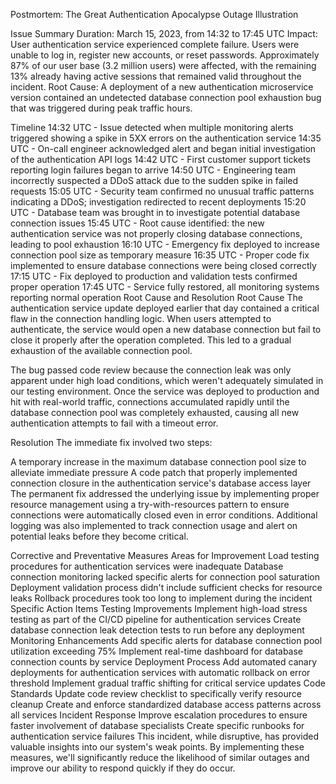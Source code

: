 Postmortem: The Great Authentication Apocalypse
Outage Illustration

Issue Summary
Duration: March 15, 2023, from 14:32 to 17:45 UTC
Impact: User authentication service experienced complete failure. Users were unable to log in, register new accounts, or reset passwords. Approximately 87% of our user base (3.2 million users) were affected, with the remaining 13% already having active sessions that remained valid throughout the incident.
Root Cause: A deployment of a new authentication microservice version contained an undetected database connection pool exhaustion bug that was triggered during peak traffic hours.

Timeline
14:32 UTC - Issue detected when multiple monitoring alerts triggered showing a spike in 5XX errors on the authentication service
14:35 UTC - On-call engineer acknowledged alert and began initial investigation of the authentication API logs
14:42 UTC - First customer support tickets reporting login failures began to arrive
14:50 UTC - Engineering team incorrectly suspected a DDoS attack due to the sudden spike in failed requests
15:05 UTC - Security team confirmed no unusual traffic patterns indicating a DDoS; investigation redirected to recent deployments
15:20 UTC - Database team was brought in to investigate potential database connection issues
15:45 UTC - Root cause identified: the new authentication service was not properly closing database connections, leading to pool exhaustion
16:10 UTC - Emergency fix deployed to increase connection pool size as temporary measure
16:35 UTC - Proper code fix implemented to ensure database connections were being closed correctly
17:15 UTC - Fix deployed to production and validation tests confirmed proper operation
17:45 UTC - Service fully restored, all monitoring systems reporting normal operation
Root Cause and Resolution
Root Cause
The authentication service update deployed earlier that day contained a critical flaw in the connection handling logic. When users attempted to authenticate, the service would open a new database connection but fail to close it properly after the operation completed. This led to a gradual exhaustion of the available connection pool.

The bug passed code review because the connection leak was only apparent under high load conditions, which weren't adequately simulated in our testing environment. Once the service was deployed to production and hit with real-world traffic, connections accumulated rapidly until the database connection pool was completely exhausted, causing all new authentication attempts to fail with a timeout error.

Resolution
The immediate fix involved two steps:

A temporary increase in the maximum database connection pool size to alleviate immediate pressure
A code patch that properly implemented connection closure in the authentication service's database access layer
The permanent fix addressed the underlying issue by implementing proper resource management using a try-with-resources pattern to ensure connections were automatically closed even in error conditions. Additional logging was also implemented to track connection usage and alert on potential leaks before they become critical.

Corrective and Preventative Measures
Areas for Improvement
Load testing procedures for authentication services were inadequate
Database connection monitoring lacked specific alerts for connection pool saturation
Deployment validation process didn't include sufficient checks for resource leaks
Rollback procedures took too long to implement during the incident
Specific Action Items
Testing Improvements
Implement high-load stress testing as part of the CI/CD pipeline for authentication services
Create database connection leak detection tests to run before any deployment
Monitoring Enhancements
Add specific alerts for database connection pool utilization exceeding 75%
Implement real-time dashboard for database connection counts by service
Deployment Process
Add automated canary deployments for authentication services with automatic rollback on error threshold
Implement gradual traffic shifting for critical service updates
Code Standards
Update code review checklist to specifically verify resource cleanup
Create and enforce standardized database access patterns across all services
Incident Response
Improve escalation procedures to ensure faster involvement of database specialists
Create specific runbooks for authentication service failures
This incident, while disruptive, has provided valuable insights into our system's weak points. By implementing these measures, we'll significantly reduce the likelihood of similar outages and improve our ability to respond quickly if they do occur.
